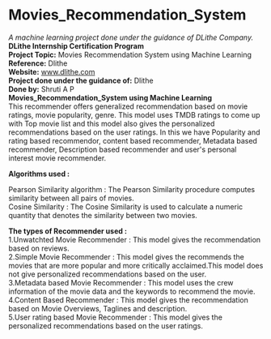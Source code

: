 # Movies_Recommendation_System
<i>A machine learning project done under the guidance of DLithe Company.</i></br>
<b>DLithe Internship Certification Program</b>
</br><b>Project Topic:</b> Movies Recommendation System using Machine Learning</br>
<b>Reference:</b> Dlithe</br>
<b>Website:</b> www.dlithe.com</br>
<b>Project done under the guidance of:</b> Dlithe</br>
<b>Done by:</b> Shruti A P</br>
<b>Movies_Recommendation_System using Machine Learning</b></br>
            This recommender offers generalized recommendation based on movie ratings, movie popularity, genre. This model uses TMDB ratings to come up with Top movie list and this model also gives the personalized recommendations based on the user ratings. In this we have Popularity and rating based recommendor, content based recommender, Metadata based recommender, Description based recommender and  user's personal interest movie recommender.</br>

<b>Algorithms used :</b></br>

Pearson Similarity algorithm :  The Pearson Similarity procedure computes similarity between all pairs of  movies.</br>
Cosine Similarity :  The Cosine Similarity is used to calculate a numeric quantity that denotes the similarity between two movies.</br>

<b>The types of Recommender used :</b> </br>
1.Unwatchted Movie Recommender : This model gives the recommendation based on reviews.</br>
2.Simple Movie Recommender : This model gives the recommends the movies that are more popular and more critically acclaimed.This model does not give personalized recommendations based on the user.</br>
3.Metadata based  Movie Recommender : This model uses the crew information of the movie data and the keywords to recommend the movie.</br>
4.Content Based Recommender :  This model gives the recommendation based on Movie Overviews, Taglines and description.</br>
5.User rating based Movie Recommender :  This model gives the personalized recommendations based on the user ratings.</br>
